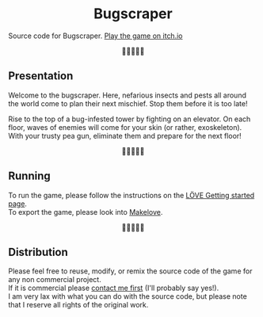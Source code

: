 <div align="center">
  <h1>Bugscraper</h1>
</div>

Source code for Bugscraper. [Play the game on itch.io](https://yolwoocle.itch.io/bugscraper)

<div align="center">
  🐛🐛🐛🐛🐛
</div>  

## Presentation
Welcome to the bugscraper.
Here, nefarious insects and pests all around the world come to plan their next mischief. 
Stop them before it is too late!

Rise to the top of a bug-infested tower by fighting on an elevator. On each floor, waves of enemies will come for your skin (or rather, exoskeleton). With your trusty pea gun, eliminate them and prepare for the next floor!

<div align="center">
  🐞🐞🐞🐞🐞
</div>  

## Running
To run the game, please follow the instructions on the [LÖVE Getting started page](https://love2d.org/wiki/Getting_Started).   
To export the game, please look into [Makelove](https://github.com/pfirsich/makelove).

<div align="center">
  🐝🐝🐝🐝🐝
</div>  

## Distribution
Please feel free to reuse, modify, or remix the source code of the game for any non commercial project.   
If it is commercial please [contact me first](https://yolwoocle.github.io/aboutme.html) (I'll probably say yes!).   
I am very lax with what you can do with the source code, but please note that I reserve all rights of the original work.

